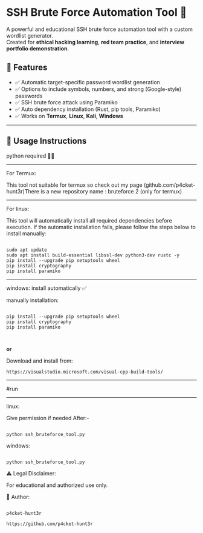 # SSH Brute Force Automation Tool 🔐

A powerful and educational SSH brute force automation tool with a custom wordlist generator.  
Created for **ethical hacking learning**, **red team practice**, and **interview portfolio demonstration**.

## 🚀 Features

- ✅ Automatic target-specific password wordlist generation
- ✅ Options to include symbols, numbers, and strong (Google-style) passwords
- ✅ SSH brute force attack using Paramiko
- ✅ Auto dependency installation (Rust, pip tools, Paramiko)
- ✅ Works on **Termux**, **Linux**, **Kali**, **Windows**
---
## 📜 Usage Instructions
python required ⛓️‍💥

---

For Termux:

This tool not suitable for termux 
so check out my page (github.com/p4cket-hunt3r)There 
is a new repository name : bruteforce 2 (only for termux)


---
For linux:

This tool will automatically install all required dependencies before execution.
If the automatic installation fails, please follow the steps below to install manually:

```

sudo apt update
sudo apt install build-essential libssl-dev python3-dev rustc -y
pip install --upgrade pip setuptools wheel
pip install cryptography
pip install paramiko

```
---

windows:
install automatically ✅

manually installation:


```

pip install --upgrade pip setuptools wheel
pip install cryptography
pip install paramiko



```

**or**


Download and install from:

```
https://visualstudio.microsoft.com/visual-cpp-build-tools/

```


---

#run

---

linux:

Give permission if needed
After:-

```

python ssh_bruteforce_tool.py

```




windows:

```

python ssh_bruteforce_tool.py

```


⚠️ Legal Disclaimer:

For educational and authorized use only.

👤 Author:

```

p4cket-hunt3r

```
```
https://github.com/p4cket-hunt3r

```


